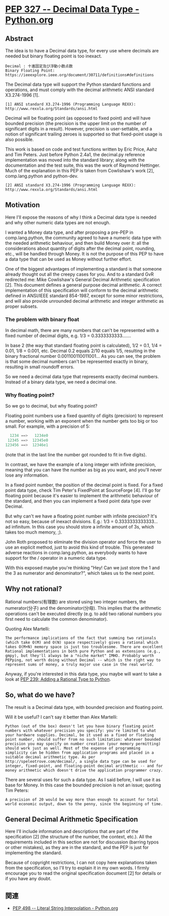 # [PEP 327 -- Decimal Data Type - Python.org](https://www.python.org/dev/peps/pep-0327/)

## Abstract

The idea is to have a Decimal data type, 
for every use where decimals are needed but binary floating point is too inexact.

    Decimal : 十進固定及び浮動小数点数
    Binary Floating Point: https://ieeexplore.ieee.org/document/30711/definitions#definitions

The Decimal data type will support the Python standard functions and operations,
and must comply with the decimal arithmetic ANSI standard X3.274-1996 [1].

    [1] ANSI standard X3.274-1996 (Programming Language REXX): http://www.rexxla.org/Standards/ansi.html

Decimal will be floating point (as opposed to fixed point)
and will have bounded precision (the precision is the upper limit on the number of significant digits in a result). 
However, precision is user-settable, 
and a notion of significant trailing zeroes is supported so that fixed-point usage is also possible.

This work is based on code and test functions written by Eric Price, Aahz and Tim Peters. Just before Python 2.4a1, the decimal.py reference implementation was moved into the standard library; 
along with the documentation and the test suite, 
this was the work of Raymond Hettinger. 
Much of the explanation in this PEP is taken from Cowlishaw's work [2], comp.lang.python and python-dev.

    [2] ANSI standard X3.274-1996 (Programming Language REXX): http://www.rexxla.org/Standards/ansi.html

## Motivation

Here I'll expose the reasons of why I think a Decimal data type is needed 
and why other numeric data types are not enough.

I wanted a Money data type, 
and after proposing a pre-PEP in comp.lang.python, 
the community agreed to have a numeric data type with the needed arithmetic behaviour, 
and then build Money over it: 
all the considerations about quantity of digits after the decimal point, rounding, etc., will be handled through Money. It is not the purpose of this PEP to have a data type that can be used as Money without further effort.

One of the biggest advantages of implementing a standard is that someone already thought out all the creepy cases for you. And to a standard GvR redirected me: Mike Cowlishaw's General Decimal Arithmetic specification [2]. This document defines a general purpose decimal arithmetic. A correct implementation of this specification will conform to the decimal arithmetic defined in ANSI/IEEE standard 854-1987, except for some minor restrictions, and will also provide unrounded decimal arithmetic and integer arithmetic as proper subsets.

### The problem with binary float

In decimal math, there are many numbers that can't be represented with a fixed number of decimal digits, e.g. 1/3 = 0.3333333333.......

In base 2 (the way that standard floating point is calculated), 1/2 = 0.1, 1/4 = 0.01, 1/8 = 0.001, etc. Decimal 0.2 equals 2/10 equals 1/5, resulting in the binary fractional number 0.001100110011001... As you can see, the problem is that some decimal numbers can't be represented exactly in binary, resulting in small roundoff errors.

So we need a decimal data type that represents exactly decimal numbers. Instead of a binary data type, we need a decimal one.

### Why floating point?

So we go to decimal, but why floating point?

Floating point numbers use a fixed quantity of digits (precision) to represent a number, working with an exponent when the number gets too big or too small. For example, with a precision of 5:

~~~py
  1234 ==>   1234e0
 12345 ==>  12345e0
123456 ==>  12346e1
~~~

(note that in the last line the number got rounded to fit in five digits).

In contrast, we have the example of a long integer with infinite precision, meaning that you can have the number as big as you want, and you'll never lose any information.

In a fixed point number, the position of the decimal point is fixed. For a fixed point data type, check Tim Peter's FixedPoint at SourceForge [4]. I'll go for floating point because it's easier to implement the arithmetic behaviour of the standard, and then you can implement a fixed point data type over Decimal.

But why can't we have a floating point number with infinite precision? It's not so easy, because of inexact divisions. E.g.: 1/3 = 0.3333333333333... ad infinitum. In this case you should store a infinite amount of 3s, which takes too much memory, ;).

John Roth proposed to eliminate the division operator and force the user to use an explicit method, just to avoid this kind of trouble. This generated adverse reactions in comp.lang.python, as everybody wants to have support for the / operator in a numeric data type.

With this exposed maybe you're thinking "Hey! Can we just store the 1 and the 3 as numerator and denominator?", which takes us to the next point.

## Why not rational?

Rational numbers(有理数) are stored using two integer numbers, 
the numerator(分子) and the denominator(分母). 
This implies that the arithmetic operations can't be executed directly 
(e.g. to add two rational numbers you first need to calculate the common denominator).

Quoting Alex Martelli:

    The performance implications of the fact that summing two rationals (which take O(M) and O(N) space respectively) gives a rational which takes O(M+N) memory space is just too troublesome. There are excellent Rational implementations in both pure Python and as extensions (e.g., gmpy), but they'll always be a "niche market" IMHO. Probably worth PEPping, not worth doing without Decimal -- which is the right way to represent sums of money, a truly major use case in the real world.

Anyway, if you're interested in this data type, 
you maybe will want to take a look at [PEP 239: Adding a Rational Type to Python](https://www.python.org/dev/peps/pep-0239/).


## So, what do we have?

The result is a Decimal data type, with bounded precision and floating point.

Will it be useful? I can't say it better than Alex Martelli:

    Python (out of the box) doesn't let you have binary floating point numbers with whatever precision you specify: you're limited to what your hardware supplies. Decimal, be it used as a fixed or floating point number, should suffer from no such limitation: whatever bounded precision you may specify on number creation (your memory permitting) should work just as well. Most of the expense of programming simplicity can be hidden from application programs and placed in a suitable decimal arithmetic type. As per http://speleotrove.com/decimal/, a single data type can be used for integer, fixed-point, and floating-point decimal arithmetic -- and for money arithmetic which doesn't drive the application programmer crazy.

There are several uses for such a data type. As I said before, I will use it as base for Money. In this case the bounded precision is not an issue; quoting Tim Peters:


    A precision of 20 would be way more than enough to account for total world economic output, down to the penny, since the beginning of time.

## General Decimal Arithmetic Specification

Here I'll include information and descriptions that are part of the specification [2] (the structure of the number, the context, etc.). All the requirements included in this section are not for discussion (barring typos or other mistakes), as they are in the standard, and the PEP is just for implementing the standard.

Because of copyright restrictions, I can not copy here explanations taken from the specification, so I'll try to explain it in my own words. I firmly encourage you to read the original specification document [2] for details or if you have any doubt.



## 関連

- [PEP 498 -- Literal String Interpolation - Python.org](https://www.python.org/dev/peps/pep-0498/)
